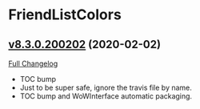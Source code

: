 # FriendListColors

## [v8.3.0.200202](https://github.com/Vladinator89/wow-addon-friendlistcolors/tree/v8.3.0.200202) (2020-02-02)
[Full Changelog](https://github.com/Vladinator89/wow-addon-friendlistcolors/compare/v8.2.5.190926...v8.3.0.200202)

- TOC bump  
- Just to be super safe, ignore the travis file by name.  
- TOC bump and WoWInterface automatic packaging.  
